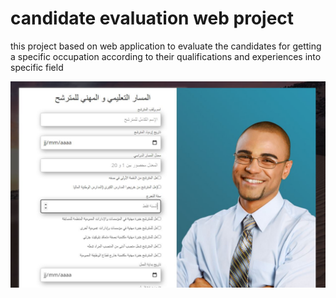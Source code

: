 # candidate evaluation web project
this project based on web application to evaluate the candidates for getting a specific occupation according to their qualifications and experiences into specific field

![](screenshot.JPG)

